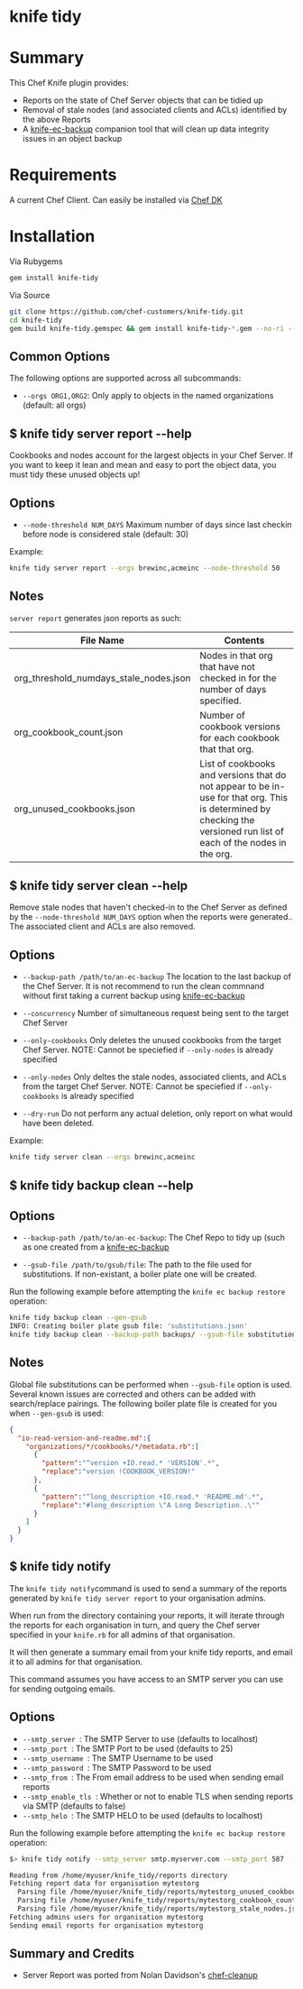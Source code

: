 # knife tidy

# Summary

This Chef Knife plugin provides:
 * Reports on the state of Chef Server objects that can be tidied up
 * Removal of stale nodes (and associated clients and ACLs) identified by the above Reports
 * A [knife-ec-backup](https://github.com/chef/knife-ec-backup) companion tool that will clean up data integrity issues in an object backup

# Requirements

A current Chef Client. Can easily be installed via [Chef DK](https://github.com/chef/chef-dk#installation)

# Installation

Via Rubygems
```bash
gem install knife-tidy
```

Via Source
```bash
git clone https://github.com/chef-customers/knife-tidy.git
cd knife-tidy
gem build knife-tidy.gemspec && gem install knife-tidy-*.gem --no-ri --no-rdoc
```

## Common Options

The following options are supported across all subcommands:

  * `--orgs ORG1,ORG2`:
    Only apply to objects in the named organizations (default: all orgs)

## $ knife tidy server report --help

Cookbooks and nodes account for the largest objects in your Chef Server.
If you want to keep it lean and mean and easy to port the object data, you must
tidy these unused objects up!

## Options

  * `--node-threshold NUM_DAYS`
    Maximum number of days since last checkin before node is considered stale (default: 30)

Example:
```bash
knife tidy server report --orgs brewinc,acmeinc --node-threshold 50
```

## Notes
  `server report` generates json reports as such:

File Name | Contents
--- | ---
org_threshold_numdays_stale_nodes.json | Nodes in that org that have not checked in for the number of days specified.
org_cookbook_count.json | Number of cookbook versions for each cookbook that that org.
org_unused_cookbooks.json | List of cookbooks and versions that do not appear to be in-use for that org. This is determined by checking the versioned run list of each of the nodes in the org.

## $ knife tidy server clean --help
Remove stale nodes that haven't checked-in to the Chef Server as defined by the `--node-threshold NUM_DAYS` option when the reports were generated.. The associated client and ACLs are also removed.

## Options

  * `--backup-path /path/to/an-ec-backup`
    The location to the last backup of the Chef Server. It is not recommend to run the clean commnand without first taking a current backup using [knife-ec-backup](https://github.com/chef/knife-ec-backup)

  * `--concurrency`
    Number of simultaneous request being sent to the target Chef Server

  * `--only-cookbooks`
    Only deletes the unused cookbooks from the target Chef Server. NOTE: Cannot be speciefied if `--only-nodes` is already specified

  * `--only-nodes`
    Only deltes the stale nodes, associated clients, and ACLs from the target Chef Server. NOTE: Cannot be speciefied if `--only-cookbooks` is already specified

  * `--dry-run`
    Do not perform any actual deletion, only report on what would have been deleted.

Example:
```bash
knife tidy server clean --orgs brewinc,acmeinc
```

## $ knife tidy backup clean --help

## Options

  * `--backup-path /path/to/an-ec-backup`:
    The Chef Repo to tidy up (such as one created from a [knife-ec-backup](https://github.com/chef/knife-ec-backup)

  * `--gsub-file /path/to/gsub/file`:
    The path to the file used for substitutions. If non-existant, a boiler plate one will be created.

Run the following example before attempting the `knife ec backup restore` operation:
```bash
knife tidy backup clean --gen-gsub
INFO: Creating boiler plate gsub file: 'substitutions.json'
knife tidy backup clean --backup-path backups/ --gsub-file substitutions.json
```

## Notes

  Global file substitutions can be performed when `--gsub-file` option is used. Several known issues are corrected
  and others can be added with search/replace pairings. The following boiler plate file is created for you when `--gen-gsub` is used:

```json
{
  "io-read-version-and-readme.md":{
    "organizations/*/cookbooks/*/metadata.rb":[
      {
        "pattern":"^version +IO.read.* 'VERSION'.*",
        "replace":"version !COOKBOOK_VERSION!"
      },
      {
        "pattern":"^long_description +IO.read.* 'README.md'.*",
        "replace":"#long_description \"A Long Description..\""
      }
    ]
  }
}
```

## $ knife tidy notify

The ```knife tidy notify```command is used to send a summary of the reports generated by ```knife tidy server report``` to your organisation admins.

When run from the directory containing your reports, it will iterate through the reports for each organisation in turn, and query the Chef server specified in your ```knife.rb``` for all admins of that organisation.

It will then generate a summary email from your knife tidy reports, and email it to all admins for that organisation.

This command assumes you have access to an SMTP server you can use for sending outgoing emails.

## Options

  * `--smtp_server `:
    The SMTP Server to use (defaults to localhost)
  * `--smtp_port `:
       The SMTP Port to be used (defaults to 25)  
  * `--smtp_username `:
       The SMTP Username to be used
  * `--smtp_password `:
       The SMTP Password to be used
  * `--smtp_from `:
       The From email address to be used when sending email reports
  * `--smtp_enable_tls `:
       Whether or not to enable TLS when sending reports via SMTP (defaults to false)            
  * `--smtp_helo `:
     The SMTP HELO to be used (defaults to localhost)

Run the following example before attempting the `knife ec backup restore` operation:
```bash
$> knife tidy notify --smtp_server smtp.myserver.com --smtp_port 587  --smtp_from myuser@myserver.com --smtp_username myuser --smtp_password mypassword --smtp_use_tls

Reading from /home/myuser/knife_tidy/reports directory
Fetching report data for organisation mytestorg
  Parsing file /home/myuser/knife_tidy/reports/mytestorg_unused_cookbooks.json
  Parsing file /home/myuser/knife_tidy/reports/mytestorg_cookbook_count.json
  Parsing file /home/myuser/knife_tidy/reports/mytestorg_stale_nodes.json
Fetching admins users for organisation mytestorg
Sending email reports for organisation mytestorg
```

## Summary and Credits

  * Server Report was ported from Nolan Davidson's [chef-cleanup](https://github.com/nsdavidson/chef-cleanup)
